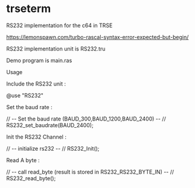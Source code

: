 # trseterm
RS232 implementation for the c64 in TRSE

https://lemonspawn.com/turbo-rascal-syntax-error-expected-but-begin/


RS232 implementation unit is RS232.tru

Demo program is main.ras

Usage

Include the RS232 unit :

@use "RS232"

Set the baud rate :

// -- Set the baud rate (BAUD_300,BAUD_1200,BAUD_2400) -- //
RS232_set_baudrate(BAUD_2400);

Init the RS232 Channel :

// -- initialize rs232 -- //
RS232_Init();
  
Read A byte :

// -- call read_byte (result is stored in RS232_RS232_BYTE_IN) -- //
RS232_read_byte();



